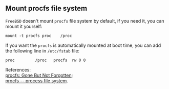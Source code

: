 Mount procfs file system
----
`FreeBSD` doesn't mount `procfs` file system by default, if you need it, you can mount it yourself:  

	mount -t procfs proc	/proc
If you want the `procfs` is automatically mounted at boot time, you can add the following line in `/etc/fstab` file: 

	proc	     /proc   procfs  rw	0 0  

References:  
[procfs: Gone But Not Forgotten](https://www.freebsd.org/doc/en/articles/linux-users/procfs.html);  
[procfs -- process file system](https://www.freebsd.org/cgi/man.cgi?query=procfs&sektion=&n=1).


 